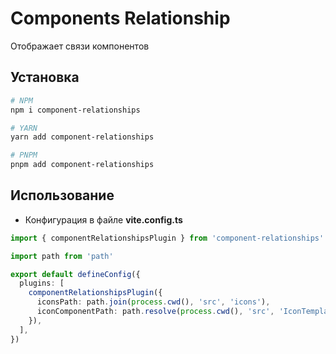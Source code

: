 # Components Relationship

Отображает связи компонентов

## Установка

```bash
# NPM
npm i component-relationships

# YARN
yarn add component-relationships

# PNPM
pnpm add component-relationships
```

## Использование

- Конфигурация в файле **vite.config.ts**

```ts
import { componentRelationshipsPlugin } from 'component-relationships'

import path from 'path'

export default defineConfig({
  plugins: [
    componentRelationshipsPlugin({
      iconsPath: path.join(process.cwd(), 'src', 'icons'),
      iconComponentPath: path.resolve(process.cwd(), 'src', 'IconTemplate'),
    }),
  ],
})
```
